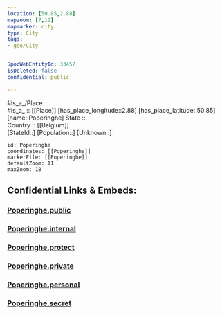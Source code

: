 ```yaml
---
location: [50.85,2.88] 
mapzoom: [7,12] 
mapmarker: city 
type: City
tags:
- geo/City


SpocWebEntityId: 33457
isDeleted: false
confidential: public

---
```

#is_a_/Place  
#is_a_ :: [[Place]] 
[has_place_longitude::2.88] 
[has_place_latitude::50.85] 
[name::Poperinghe] 
State ::  
Country :: [[Belgium]]  
[StateId::] 
[Population::] 
[Unknown::] 


```leaflet
id: Poperinghe
coordinates: [[Poperinghe]] 
markerFile: [[Poperinghe]] 
defaultZoom: 11 
maxZoom: 18
```


## Confidential Links & Embeds: 

### [Poperinghe.public](/_public/\Earth\Continent\Europe\Europe~West\Belgium\Regions~Belgium\Vlaanderen\counties~Vlaanderen\West_Flanders\CityPoperinghe.public.md) 

### [Poperinghe.internal](/_internal/\Earth\Continent\Europe\Europe~West\Belgium\Regions~Belgium\Vlaanderen\counties~Vlaanderen\West_Flanders\CityPoperinghe.internal.md) 

### [Poperinghe.protect](/_protect/\Earth\Continent\Europe\Europe~West\Belgium\Regions~Belgium\Vlaanderen\counties~Vlaanderen\West_Flanders\CityPoperinghe.protect.md) 

### [Poperinghe.private](/_private/\Earth\Continent\Europe\Europe~West\Belgium\Regions~Belgium\Vlaanderen\counties~Vlaanderen\West_Flanders\CityPoperinghe.private.md) 

### [Poperinghe.personal](/_personal/\Earth\Continent\Europe\Europe~West\Belgium\Regions~Belgium\Vlaanderen\counties~Vlaanderen\West_Flanders\CityPoperinghe.personal.md) 

### [Poperinghe.secret](/_secret/\Earth\Continent\Europe\Europe~West\Belgium\Regions~Belgium\Vlaanderen\counties~Vlaanderen\West_Flanders\CityPoperinghe.secret.md)

